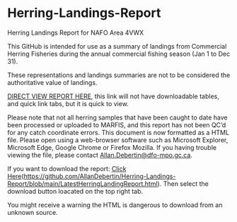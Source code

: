 # Herring-Landings-Report
Herring Landings Report for NAFO Area 4VWX 

This GitHub is intended for use as a summary of landings from Commercial Herring Fisheries during the annual commercial fishing season (Jan 1 to Dec 31).

These representations and landings summaries are not to be considered the authoritative value of landings.

[DIRECT VIEW REPORT HERE](https://htmlpreview.github.io/?https://github.com/AllanDebertin/Herring-Landings-Report/blob/main/LatestHerringLandingReport_Nov15.html), this link will not have downloadable tables, and quick link tabs, but it is quick to view.

Please note that not all herring samples that have been caught to date have been processed or uploaded to MARFIS, and this report has not been QC’d for any catch coordinate errors. This document is now formatted as a HTML file. Please open using a web-browser software such as Microsoft Explorer, Microsoft Edge, Google Chrome or Firefox Mozilla. If you having trouble viewing the file, please contact Allan.Debertin@dfo-mpo.gc.ca.  

If you want to download the report: [Click Here](https://github.com/AllanDebertin/Herring-Landings-Report/blob/main/LatestHerringLandingReport_Nov15.html)(https://github.com/AllanDebertin/Herring-Landings-Report/blob/main/LatestHerringLandingReport.html). Then select the download button loacated on the top right tab. 

You might receive a warning the HTML is dangerous to download from an unknown source.



